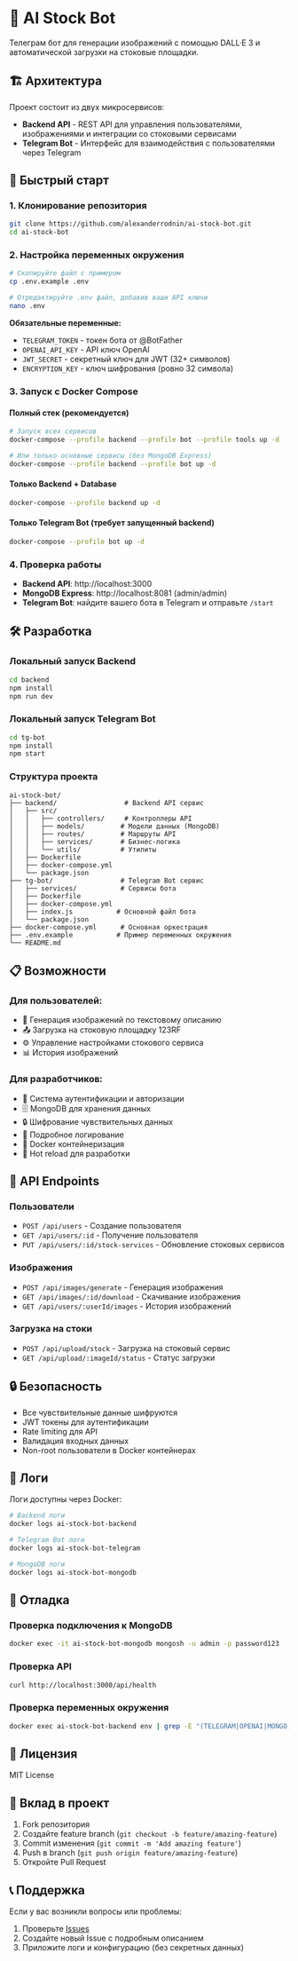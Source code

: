 # 🤖 AI Stock Bot

Телеграм бот для генерации изображений с помощью DALL·E 3 и автоматической загрузки на стоковые площадки.

## 🏗️ Архитектура

Проект состоит из двух микросервисов:

- **Backend API** - REST API для управления пользователями, изображениями и интеграции со стоковыми сервисами
- **Telegram Bot** - Интерфейс для взаимодействия с пользователями через Telegram

## 🚀 Быстрый старт

### 1. Клонирование репозитория

```bash
git clone https://github.com/alexanderrodnin/ai-stock-bot.git
cd ai-stock-bot
```

### 2. Настройка переменных окружения

```bash
# Скопируйте файл с примером
cp .env.example .env

# Отредактируйте .env файл, добавив ваши API ключи
nano .env
```

**Обязательные переменные:**
- `TELEGRAM_TOKEN` - токен бота от @BotFather
- `OPENAI_API_KEY` - API ключ OpenAI
- `JWT_SECRET` - секретный ключ для JWT (32+ символов)
- `ENCRYPTION_KEY` - ключ шифрования (ровно 32 символа)

### 3. Запуск с Docker Compose

#### Полный стек (рекомендуется)
```bash
# Запуск всех сервисов
docker-compose --profile backend --profile bot --profile tools up -d

# Или только основные сервисы (без MongoDB Express)
docker-compose --profile backend --profile bot up -d
```

#### Только Backend + Database
```bash
docker-compose --profile backend up -d
```

#### Только Telegram Bot (требует запущенный backend)
```bash
docker-compose --profile bot up -d
```

### 4. Проверка работы

- **Backend API**: http://localhost:3000
- **MongoDB Express**: http://localhost:8081 (admin/admin)
- **Telegram Bot**: найдите вашего бота в Telegram и отправьте `/start`

## 🛠️ Разработка

### Локальный запуск Backend

```bash
cd backend
npm install
npm run dev
```

### Локальный запуск Telegram Bot

```bash
cd tg-bot
npm install
npm start
```

### Структура проекта

```
ai-stock-bot/
├── backend/                 # Backend API сервис
│   ├── src/
│   │   ├── controllers/     # Контроллеры API
│   │   ├── models/         # Модели данных (MongoDB)
│   │   ├── routes/         # Маршруты API
│   │   ├── services/       # Бизнес-логика
│   │   └── utils/          # Утилиты
│   ├── Dockerfile
│   ├── docker-compose.yml
│   └── package.json
├── tg-bot/                 # Telegram Bot сервис
│   ├── services/           # Сервисы бота
│   ├── Dockerfile
│   ├── docker-compose.yml
│   ├── index.js           # Основной файл бота
│   └── package.json
├── docker-compose.yml      # Основная оркестрация
├── .env.example           # Пример переменных окружения
└── README.md
```

## 📋 Возможности

### Для пользователей:
- 🎨 Генерация изображений по текстовому описанию
- 📤 Загрузка на стоковую площадку 123RF
- ⚙️ Управление настройками стокового сервиса
- 📊 История изображений

### Для разработчиков:
- 🔐 Система аутентификации и авторизации
- 🗄️ MongoDB для хранения данных
- 🔒 Шифрование чувствительных данных
- 📝 Подробное логирование
- 🐳 Docker контейнеризация
- 🔄 Hot reload для разработки

## 🔧 API Endpoints

### Пользователи
- `POST /api/users` - Создание пользователя
- `GET /api/users/:id` - Получение пользователя
- `PUT /api/users/:id/stock-services` - Обновление стоковых сервисов

### Изображения
- `POST /api/images/generate` - Генерация изображения
- `GET /api/images/:id/download` - Скачивание изображения
- `GET /api/users/:userId/images` - История изображений

### Загрузка на стоки
- `POST /api/upload/stock` - Загрузка на стоковый сервис
- `GET /api/upload/:imageId/status` - Статус загрузки

## 🔒 Безопасность

- Все чувствительные данные шифруются
- JWT токены для аутентификации
- Rate limiting для API
- Валидация входных данных
- Non-root пользователи в Docker контейнерах

## 📝 Логи

Логи доступны через Docker:

```bash
# Backend логи
docker logs ai-stock-bot-backend

# Telegram Bot логи
docker logs ai-stock-bot-telegram

# MongoDB логи
docker logs ai-stock-bot-mongodb
```

## 🐛 Отладка

### Проверка подключения к MongoDB
```bash
docker exec -it ai-stock-bot-mongodb mongosh -u admin -p password123
```

### Проверка API
```bash
curl http://localhost:3000/api/health
```

### Проверка переменных окружения
```bash
docker exec ai-stock-bot-backend env | grep -E "(TELEGRAM|OPENAI|MONGO)"
```

## 📄 Лицензия

MIT License

## 🤝 Вклад в проект

1. Fork репозитория
2. Создайте feature branch (`git checkout -b feature/amazing-feature`)
3. Commit изменения (`git commit -m 'Add amazing feature'`)
4. Push в branch (`git push origin feature/amazing-feature`)
5. Откройте Pull Request

## 📞 Поддержка

Если у вас возникли вопросы или проблемы:

1. Проверьте [Issues](https://github.com/alexanderrodnin/ai-stock-bot/issues)
2. Создайте новый Issue с подробным описанием
3. Приложите логи и конфигурацию (без секретных данных)
